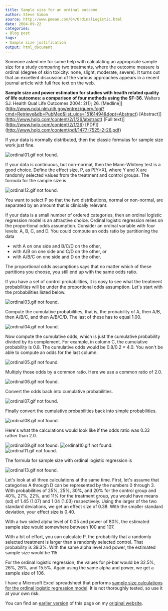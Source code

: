 ```yaml
---
title: Sample size for an ordinal outcome
author: Steve Simon
source: http://www.pmean.com/04/OrdinalLogistic.html
date: 2004-09-22
categories:
- Blog post
tags:
- Sample size justification
output: html_document
---
```

Someone asked me for some help with calculating an appropriate sample
size for a study comparing two treatments, where the outcome measure is
ordinal (degree of skin toxicity: none, slight, moderate, severe). It
turns out that an excellent discussion of the various approaches appears
in a recent journal article with full free text on the web.

**Sample size and power estimation for studies with health related
quality of life outcomes: a comparison of four methods using the
SF-36.** Walters SJ. Health Qual Life Outcomes 2004: 2(1); 26.
[Medline]](http://www.ncbi.nlm.nih.gov/entrez/query.fcgi?cmd=Retrieve&db=PubMed&list_uids=15161494&dopt=Abstract)
[Abstract]](http://www.hqlo.com/content/2/1/26/abstract) [Full
text]](http://www.hqlo.com/content/2/1/26)
[PDF]](http://www.hqlo.com/content/pdf/1477-7525-2-26.pdf)

If your data is normally distributed, then the classic formulas for
sample size work just fine.

![ordinal01.gif not found.](http://www.pmean.com/new-images/04/OrdinalLogistic01.png)

If your data is continuous, but non-normal, then the Mann-Whitney test
is a good choice. Define the effect size, P, as P[Y>X], where Y and X
are randomly selected values from the treatment and control groups. The
formula for the sample size is

![ordinal12.gif not found.](http://www.pmean.com/new-images/04/OrdinalLogistic02.png)

You want to select P so that the two distributions, normal or
non-normal, are separated by an amount that is clinically relevant.

If your data is a small number of ordered categories, then an ordinal
logistic regression model is an attractive choice. Ordinal logistic
regression relies on the proportional odds assumption. Consider an
ordinal variable with four levels: A, B, C, and D. You could compute an
odds ratio by partitioning the data

-   with A on one side and B/C/D on the other,
-   with A/B on one side and C/D on the other, or
-   with A/B/C on one side and D on the other.

The proportional odds assumptions says that no matter which of these
partitions you choose, you still end up with the same odds ratio.

If you have a set of control probabilities, it is easy to see what the
treatment probabilities will be under the proportional odds assumption.
Let's start with the probabilities listed below.

![ordinal03.gif not found.](http://www.pmean.com/new-images/04/OrdinalLogistic03.png)

Compute the cumulative probabilities, that is,   the probability of A,
then A/B, then A/B/C, and then A/B/C/D. The last of these has to equal
1.00.

![ordinal04.gif not found.](http://www.pmean.com/new-images/04/OrdinalLogistic04.png)

Now compute the cumulative odds, which is just the cumulative
probability divided by its complement. For example, in column C, the
cumulative probability is 0.8. The cumulative odds would be 0.8/0.2 =
4.0. You won't be able to compute an odds for the last column.

![ordinal05.gif not found.](http://www.pmean.com/new-images/04/OrdinalLogistic05.png)

Multiply those odds by a common ratio. Here we use a common ratio of
2.0.

![ordinal06.gif not found.](http://www.pmean.com/new-images/04/OrdinalLogistic06.png)

Convert the odds back into cumulative probabilities.

![ordinal07.gif not found.](http://www.pmean.com/new-images/04/OrdinalLogistic07.png)

Finally convert the cumulative probabilities back into simple
probabilities.

![ordinal08.gif not found.](http://www.pmean.com/new-images/04/OrdinalLogistic08.png)

Here's what the calculations would look like if the odds ratio was 0.33
rather than 2.0.

![ordinal09.gif not found.](http://www.pmean.com/new-images/04/OrdinalLogistic09.png)
![ordinal10.gif not found.](http://www.pmean.com/new-images/04/OrdinalLogistic10.png)
![ordinal11.gif not found.](http://www.pmean.com/new-images/04/OrdinalLogistic11.png)

The formula for sample size with ordinal logistic regression is

![ordinal13.gif not found.](http://www.pmean.com/new-images/04/OrdinalLogistic12.png)

Let's look at all three calculations at the same time. First, let's
assume that categories A through D can be represented by the numbers 0
through 3. With probabilities of 25%, 25%, 30%, and 20% for the control
group and 40%, 27%, 22%, and 11% for the treatment group, you would have
means (sd) of 1.45 (1.07) and 1.04 (1.03) respectively. Using the larger
of the two standard deviations, we get an effect size of 0.38. With the
smaller standard deviation, your effect size is 0.40.

With a two sided alpha level of 0.05 and power of 80%, the estimated
sample size would somewhere between 100 and 107.

With a bit of effort, you can calculate P, the probability that a
randomly selected treatment is larger than a randomly selected control.
That probability is 39.3%. With the same alpha level and power, the
estimated sample size would be 115.

For the ordinal logistic regression, the values for pi-bar would be
32.5%, 26%, 26%, and 15.5%. Again using the same alpha and power, we get
a sample size of 106.

I have a Microsoft Excel spreadsheet that performs [sample size
calculations for the ordinal logistic regression
model](../00files/PowerForProportionalOddsModel.xls). It is not
thoroughly tested, so use it at your own risk.

You can find an [earlier version](http://www.pmean.com/04/OrdinalLogistic.html) of this page on my [original website](http://www.pmean.com/original_site.html).

